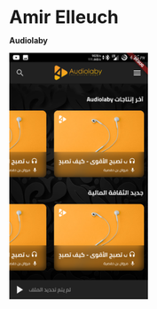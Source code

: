 <strong style="font-size: xx-large;">Amir Elleuch</strong>




<strong>Audiolaby</strong>

<img src="https://raw.githubusercontent.com/procodingtools/Public-portfolio/master/screenshots/Audiolaby/Screenshot_audiolaby_20200827-162515.png" width="250"/> 
